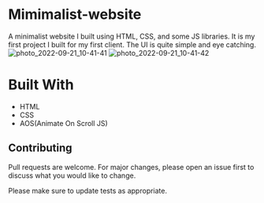 # Mimimalist-website
A minimalist website I built using HTML, CSS, and some JS libraries. It is my first project I built for my first client. The UI is quite simple and eye catching.
![photo_2022-09-21_10-41-41](https://user-images.githubusercontent.com/99491498/196103947-cd4be0c8-04a3-4022-8b13-ecf682dc149a.jpg)
![photo_2022-09-21_10-41-42](https://user-images.githubusercontent.com/99491498/196104010-f2ab6b71-fd60-4371-a8bc-90f5582aa548.jpg)

# Built With
  - HTML
  - CSS
  - AOS(Animate On Scroll JS)
## Contributing
Pull requests are welcome. For major changes, please open an issue first to discuss what you would like to change.

Please make sure to update tests as appropriate.


